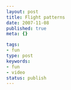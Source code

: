 ```yaml
---
layout: post
title: Flight patterns
date: 2007-11-08
published: true
meta: {}

tags:
- fun
type: post
keywords:
- fun
- video
status: publish
---
```


